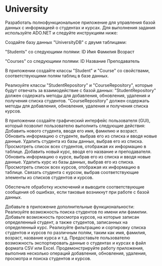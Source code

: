 # University
Разработать полнофункциональное приложение для управления базой данных с информацией о студентах и курсах. 
Для выполнения задания используйте ADO.NET и следуйте инструкциям ниже:

Создайте базу данных "UniversityDB" с двумя таблицами:

"Students" со следующими полями:
ID 
Имя 
Фамилия 
Возраст 

"Courses" со следующими полями:
ID 
Название
Преподаватель


В приложении создайте классы "Student" и "Course" со свойствами, соответствующими полям таблиц в базе данных.

Реализуйте классы "StudentRepository" и "CourseRepository", которые будут отвечать за взаимодействие с базой данных:
"StudentRepository" должен содержать методы для добавления, обновления, удаления и получения списка студентов.
"CourseRepository" должен содержать методы для добавления, обновления, удаления и получения списка курсов.


В приложении создайте графический интерфейс пользователя (GUI), который позволит пользователю выполнить следующие действия:
Добавить нового студента, вводя его имя, фамилию и возраст.
Обновить информацию о студенте, выбрав его из списка и вводя новые данные.
Удалить студента из базы данных, выбрав его из списка.
Просмотреть список всех студентов, отображая их информацию в таблице.
Добавить новый курс, вводя его название и преподавателя.
Обновить информацию о курсе, выбрав его из списка и вводя новые данные.
Удалить курс из базы данных, выбрав его из списка.
Просмотреть список всех курсов, отображая их информацию в таблице.
Связать студента с курсом, выбрав соответствующие элементы из списков студентов и курсов.


Обеспечьте обработку исключений и выводите соответствующие сообщения об ошибках, если таковые возникнут при работе с базой данных.

Добавьте в приложение дополнительные функциональности:
Реализуйте возможность поиска студентов по имени или фамилии.
Добавьте возможность просмотра курсов, на которые записан определенный студент, а также студентов, записанных на определенный курс.
Реализуйте фильтрацию и сортировку списка студентов и курсов по различным полям, таким как имя, фамилия, возраст, название курса и т.д.
Предоставьте пользователю возможность экспортировать данные о студентах и курсах в файл формата CSV или Excel.
Продемонстрируйте работу приложения, выполнив несколько операций добавления, обновления, удаления, просмотра и поиска студентов и курсов.
